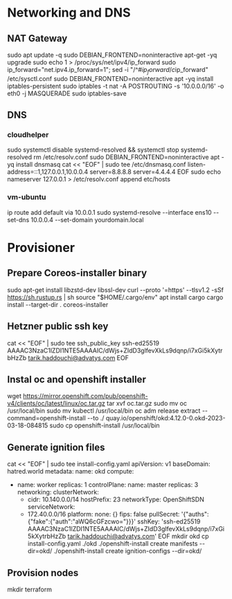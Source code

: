 # Networking and DNS

## NAT Gateway
sudo apt update -q
sudo DEBIAN_FRONTEND=noninteractive apt-get -yq  upgrade
sudo echo 1 > /proc/sys/net/ipv4/ip_forward
sudo ip_forward="net.ipv4.ip_forward=1"; sed -i "/^#$ip_forward/ c$ip_forward" /etc/sysctl.conf
sudo DEBIAN_FRONTEND=noninteractive apt -yq install iptables-persistent
sudo iptables -t nat -A POSTROUTING -s '10.0.0.0/16' -o eth0 -j MASQUERADE
sudo iptables-save
## DNS
### cloudhelper
sudo systemctl disable systemd-resolved && systemctl stop systemd-resolved
rm /etc/resolv.conf
sudo DEBIAN_FRONTEND=noninteractive apt -yq install dnsmasq
cat << "EOF" | sudo tee /etc/dnsmasq.conf
listen-address=::1,127.0.0.1,10.0.0.4
server=8.8.8.8
server=4.4.4.4
EOF
sudo echo nameserver 127.0.0.1 > /etc/resolv.conf
append etc/hosts
### vm-ubuntu
ip route add default via 10.0.0.1
sudo systemd-resolve --interface ens10 --set-dns 10.0.0.4 --set-domain yourdomain.local


# Provisioner

## Prepare Coreos-installer binary
sudo apt-get install libzstd-dev libssl-dev
curl --proto '=https' --tlsv1.2 -sSf https://sh.rustup.rs | sh
source "$HOME/.cargo/env"
apt install cargo
cargo install --target-dir . coreos-installer
## Hetzner public ssh key
cat << "EOF" | sudo tee ssh_public_key
ssh-ed25519 AAAAC3NzaC1lZDI1NTE5AAAAIC/dWjs+ZIdD3glfevXkLs9dqnp/i7xGi5kXytrbHzZb tarik.haddouchi@advatys.com
EOF
## Instal oc and openshift installer
wget https://mirror.openshift.com/pub/openshift-v4/clients/oc/latest/linux/oc.tar.gz
tar xvf oc.tar.gz
sudo mv oc /usr/local/bin
sudo mv kubectl /usr/local/bin
oc adm release extract --command=openshift-install --to ./ quay.io/openshift/okd:4.12.0-0.okd-2023-03-18-084815
sudo cp openshift-install /usr/local/bin
## Generate ignition files
cat << "EOF" | sudo tee install-config.yaml
apiVersion: v1
baseDomain: hatred.world
metadata:
  name: okd
compute:
- name: worker
  replicas: 1
controlPlane:
  name: master
  replicas: 3
networking:
  clusterNetwork:
  - cidr: 10.140.0.0/14
    hostPrefix: 23
  networkType: OpenShiftSDN
  serviceNetwork:
  - 172.40.0.0/16
platform:
  none: {}
fips: false
pullSecret: '{"auths":{"fake":{"auth":"aWQ6cGFzcwo="}}}'
sshKey: 'ssh-ed25519 AAAAC3NzaC1lZDI1NTE5AAAAIC/dWjs+ZIdD3glfevXkLs9dqnp/i7xGi5kXytrbHzZb tarik.haddouchi@advatys.com'
EOF
mkdir okd
cp install-config.yaml ./okd
./openshift-install create manifests --dir=okd/
./openshift-install create ignition-configs --dir=okd/
## Provision nodes
mkdir terraform


